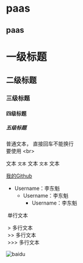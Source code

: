 paas
======
paas
------
# 一级标题 <br>
## 二级标题 <br>
### 三级标题 <br>
#### 四级标题 <br>
##### 五级标题 </br>
普通文本，
直接回车不能换行<br>
要使用 \<br> <br>
  
文本 `文本` 文本 `文本` 文本<br>

[我的Github](https://github.com/lidongkui/paas.git"悬停显示") <br>

* Username：李东魁<br>
  * Username：李东魁<br>
    * Username：李东魁<br>
    
  单行文本<br>
  
  > 多行文本<br>
  >> 多行文本<br>
  >>> 多行文本<br>

![baidu](http://image.baidu.com/search/detail?ct=503316480&z=0&ipn=d&word=图片&step_word=&hs=0&pn=1&spn=0&di=6270645700&pi=0&rn=1&tn=baiduimagedetail&is=0%2C0&istype=0&ie=utf-8&oe=utf-8&in=&cl=2&lm=-1&st=undefined&cs=3357021395%2C3491635869&os=332373507%2C1834882683&simid=0%2C0&adpicid=0&lpn=0&ln=1978&fr=&fmq=1515850863699_R&fm=&ic=undefined&s=undefined&se=&sme=&tab=0&width=undefined&height=undefined&face=undefined&ist=&jit=&cg=&bdtype=0&oriquery=&objurl=http%3A%2F%2Fimg.zcool.cn%2Fcommunity%2F01711b59426ca1a8012193a31e5398.gif&fromurl=ippr_z2C%24qAzdH3FAzdH3Fooo_z%26e3Bzv55s_z%26e3Bv54_z%26e3BvgAzdH3Fo56hAzdH3FZM3IzN3h8ODA%3D_z%26e3Bip4s&gsm=0&rpstart=0&rpnum=0)
